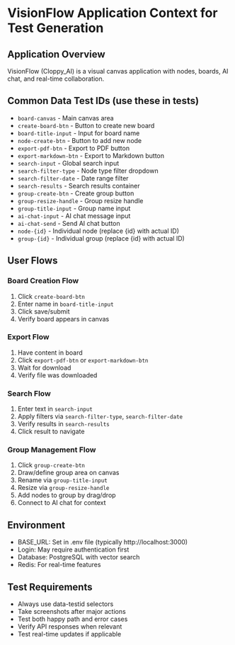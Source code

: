 # VisionFlow Application Context for Test Generation

## Application Overview
VisionFlow (Cloppy_AI) is a visual canvas application with nodes, boards, AI chat, and real-time collaboration.

## Common Data Test IDs (use these in tests)
- `board-canvas` - Main canvas area
- `create-board-btn` - Button to create new board
- `board-title-input` - Input for board name
- `node-create-btn` - Button to add new node
- `export-pdf-btn` - Export to PDF button
- `export-markdown-btn` - Export to Markdown button
- `search-input` - Global search input
- `search-filter-type` - Node type filter dropdown
- `search-filter-date` - Date range filter
- `search-results` - Search results container
- `group-create-btn` - Create group button
- `group-resize-handle` - Group resize handle
- `group-title-input` - Group name input
- `ai-chat-input` - AI chat message input
- `ai-chat-send` - Send AI chat button
- `node-{id}` - Individual node (replace {id} with actual ID)
- `group-{id}` - Individual group (replace {id} with actual ID)

## User Flows

### Board Creation Flow
1. Click `create-board-btn`
2. Enter name in `board-title-input`
3. Click save/submit
4. Verify board appears in canvas

### Export Flow
1. Have content in board
2. Click `export-pdf-btn` or `export-markdown-btn`
3. Wait for download
4. Verify file was downloaded

### Search Flow
1. Enter text in `search-input`
2. Apply filters via `search-filter-type`, `search-filter-date`
3. Verify results in `search-results`
4. Click result to navigate

### Group Management Flow
1. Click `group-create-btn`
2. Draw/define group area on canvas
3. Rename via `group-title-input`
4. Resize via `group-resize-handle`
5. Add nodes to group by drag/drop
6. Connect to AI chat for context

## Environment
- BASE_URL: Set in .env file (typically http://localhost:3000)
- Login: May require authentication first
- Database: PostgreSQL with vector search
- Redis: For real-time features

## Test Requirements
- Always use data-testid selectors
- Take screenshots after major actions
- Test both happy path and error cases
- Verify API responses when relevant
- Test real-time updates if applicable
